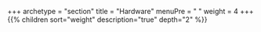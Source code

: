 +++
archetype = "section"
title = "Hardware"
menuPre = "<i class='fas fa-microchip'></i> "
weight = 4
+++
{{% children sort="weight" description="true" depth="2" %}}
